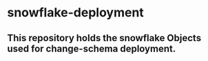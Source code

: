 # snowflake-deployment
## This repository holds the snowflake Objects used for change-schema deployment.
